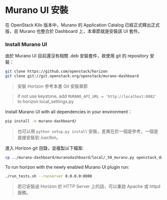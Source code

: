 # Murano UI 安裝
在 OpenStack Kilo 版本中，Murano 的 Application Catalog 已經正式釋出正式版，且 Murano 也整合於 Dashboard 上，本章節就是安裝該 UI 套件。

### Install Murano UI
由於 Murano UI 目前還沒有相關 .deb 安裝套件，故使用 git 的 repository 安裝：
```sh
git clone https://github.com/openstack/horizon
git clone git://git.openstack.org/openstack/murano-dashboard
```
> 安裝 Horizon 參考本書 Git 安裝章節

> if not use keystone, add ```MURANO_API_URL = 'http://localhost:8082'``` to horizon local_settings.py

Install Murano UI with all dependencies in your environment：
```sh
pip install -e murano-dashboard/
```
> 也可以用 ```python setup.py install``` 安裝，差異在於一個是參考，一個是直接安裝到 /usr/bin。

進入 Horizon git 目錄，並複製以下檔案:
```sh
cp ../murano-dashboard/muranodashboard/local/_50_murano.py openstack_dashboard/local/enabled/
```
To run horizon with the newly enabled Murano UI plugin run:
```sh
./run_tests.sh --runserver 0.0.0.0:8080
```
> 若已安裝過 Horizon 於 HTTP Server 上的話，可以重啟 Apache 或 httpd 服務。
